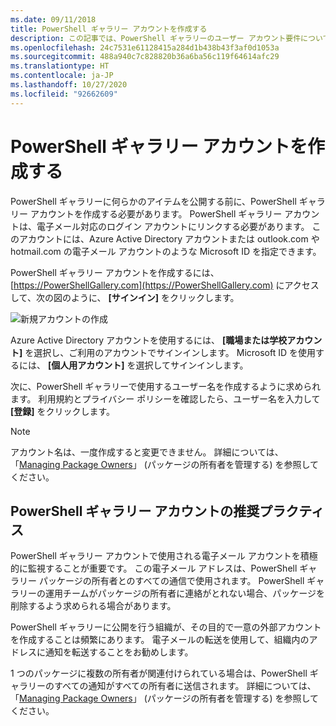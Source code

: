 ```yaml
---
ms.date: 09/11/2018
title: PowerShell ギャラリー アカウントを作成する
description: この記事では、PowerShell ギャラリーのユーザー アカウント要件について説明します
ms.openlocfilehash: 24c7531e61128415a284d1b438b43f3af0d1053a
ms.sourcegitcommit: 488a940c7c828820b36a6ba56c119f64614afc29
ms.translationtype: HT
ms.contentlocale: ja-JP
ms.lasthandoff: 10/27/2020
ms.locfileid: "92662609"
---
```

# <a name="creating-a-powershell-gallery-account"></a>PowerShell ギャラリー アカウントを作成する

PowerShell ギャラリーに何らかのアイテムを公開する前に、PowerShell ギャラリー アカウントを作成する必要があります。
PowerShell ギャラリー アカウントは、電子メール対応のログイン アカウントにリンクする必要があります。 このアカウントには、Azure Active Directory アカウントまたは outlook.com や hotmail.com の電子メール アカウントのような Microsoft ID を指定できます。

PowerShell ギャラリー アカウントを作成するには、 [https://PowerShellGallery.com](https://PowerShellGallery.com) にアクセスして、次の図のように、 **[サインイン]** をクリックします。

![新規アカウントの作成](media/creating-an-account/CreateAccount-Register.png)

Azure Active Directory アカウントを使用するには、 **[職場または学校アカウント]** を選択し、ご利用のアカウントでサインインします。 Microsoft ID を使用するには、 **[個人用アカウント]** を選択してサインインします。

次に、PowerShell ギャラリーで使用するユーザー名を作成するように求められます。 利用規約とプライバシー ポリシーを確認したら、ユーザー名を入力して **[登録]** をクリックします。

> [!NOTE]
> アカウント名は、一度作成すると変更できません。 詳細については、「[Managing Package Owners](managing-package-owners.md)」 (パッケージの所有者を管理する) を参照してください。

## <a name="recommended-practices-for-powershell-gallery-accounts"></a>PowerShell ギャラリー アカウントの推奨プラクティス

PowerShell ギャラリー アカウントで使用される電子メール アカウントを積極的に監視することが重要です。 この電子メール アドレスは、PowerShell ギャラリー パッケージの所有者とのすべての通信で使用されます。 PowerShell ギャラリーの運用チームがパッケージの所有者に連絡がとれない場合、パッケージを削除するよう求められる場合があります。

PowerShell ギャラリーに公開を行う組織が、その目的で一意の外部アカウントを作成することは頻繁にあります。 電子メールの転送を使用して、組織内のアドレスに通知を転送することをお勧めします。

1 つのパッケージに複数の所有者が関連付けられている場合は、PowerShell ギャラリーのすべての通知がすべての所有者に送信されます。 詳細については、「[Managing Package Owners](managing-package-owners.md)」 (パッケージの所有者を管理する) を参照してください。
